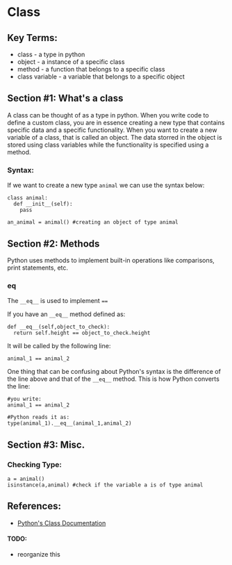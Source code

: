 # Class

## Key Terms:
* class - a type in python
* object - a instance of a specific class
* method - a function that belongs to a specific class
* class variable - a variable that belongs to a specific object 

## Section #1: What's a class
A class can be thought of as a type in python. When you write code to define a custom class, you are in essence creating a new type that contains specific data and a specific functionality. When you want to create a new variable of a class, that is called an object. The data storred in the object is stored using class variables while the functionality is specified using a method.

### Syntax:
If we want to create a new type `animal` we can use the syntax below:
```
class animal:
  def __init__(self):
    pass
    
an_animal = animal() #creating an object of type animal
```

## Section #2: Methods
Python uses methods to implement built-in operations like comparisons, print statements, etc.

### __eq__
The `__eq__` is used to implement `==`

If you have an `__eq__` method defined as:
```
def __eq__(self,object_to_check):
  return self.height == object_to_check.height
```

It will be called by the following line:
```
animal_1 == animal_2
```

One thing that can be confusing about Python's syntax is the difference of the line above and that of the `__eq__` method.
This is how Python converts the line:
```
#you write:
animal_1 == animal_2

#Python reads it as:
type(animal_1).__eq__(animal_1,animal_2)
```

## Section #3: Misc.

### Checking Type:
```
a = animal()
isinstance(a,animal) #check if the variable a is of type animal
```
## References:
* [Python's Class Documentation](https://docs.python.org/3/tutorial/classes.html)



#### TODO:
* reorganize this
